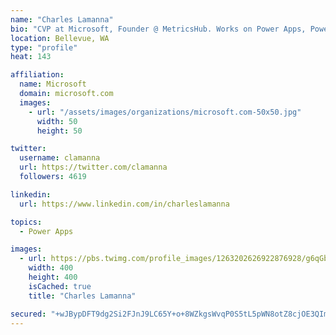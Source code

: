 ```yaml
---
name: "Charles Lamanna"
bio: "CVP at Microsoft, Founder @ MetricsHub. Works on Power Apps, Power Automate, Power Virtual Agent, Common Data Service and Dynamics 365."
location: Bellevue, WA
type: "profile"
heat: 143

affiliation:
  name: Microsoft
  domain: microsoft.com
  images:
    - url: "/assets/images/organizations/microsoft.com-50x50.jpg"
      width: 50
      height: 50

twitter:
  username: clamanna
  url: https://twitter.com/clamanna
  followers: 4619

linkedin:
  url: https://www.linkedin.com/in/charleslamanna

topics:
  - Power Apps

images:
  - url: https://pbs.twimg.com/profile_images/1263202626922876928/g6qGbHZ-_400x400.jpg
    width: 400
    height: 400
    isCached: true
    title: "Charles Lamanna"

secured: "+wJBypDFT9dg2Si2FJnJ9LC65Y+o+8WZkgsWvqP0S5tL5pWN8otZ8cjOE3QImo6otfv8SLX6vAaVwQ0g2l+XN46wl+gQcXLbx/7GYLnVvv8ODHx+sE55W+Fuu16AvkYSa92+Yrllx1T+KqiuNUGFHkn6D+CNNYtZ/7hdNSsHPMfCpNEHyQID/WHjNZUkuSnmfId5Gv+G0oHreTp9705TYrH/dNMh6FPqC08SKwWd506owyyUVDLAh+GyVHZHWDJhX0httE4uPYmUI2BC3M9wTviFxJZzBG4b50ek5u4hwBYC/FYs+N1zg34fgwgEdNn/KtRkKjf81ZX2SIEmq28yLQqbMkSZR/v6GR66HxQIg1lJ2gOcbjRd6YmiV4kYHCX0w7R06Xmgx5SUgoO84xPzpCBLsu2MRzqOUrGTajhO+RM=;FFIyo7jTUb141KkVkxyYgw=="
---
```


